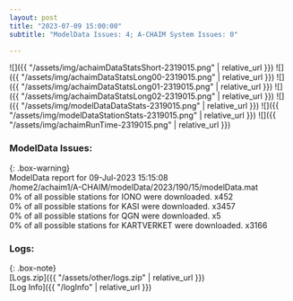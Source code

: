 ```yaml
---
layout: post
title: "2023-07-09 15:00:00"
subtitle: "ModelData Issues: 4; A-CHAIM System Issues: 0"

---
```


![]({{ "/assets/img/achaimDataStatsShort-2319015.png" | relative_url }})
![]({{ "/assets/img/achaimDataStatsLong00-2319015.png" | relative_url }})
![]({{ "/assets/img/achaimDataStatsLong01-2319015.png" | relative_url }})
![]({{ "/assets/img/achaimDataStatsLong02-2319015.png" | relative_url }})
![]({{ "/assets/img/modelDataDataStats-2319015.png" | relative_url }})
![]({{ "/assets/img/modelDataStationStats-2319015.png" | relative_url }})
![]({{ "/assets/img/achaimRunTime-2319015.png" | relative_url }})


### ModelData Issues:  
  
{: .box-warning}  
 ModelData report for 09-Jul-2023 15:15:08   
 /home2/achaim1/A-CHAIM/modelData/2023/190/15/modelData.mat   
 0% of all possible stations for IONO were downloaded. x452   
 0% of all possible stations for KASI were downloaded. x3457   
 0% of all possible stations for QGN were downloaded. x5   
 0% of all possible stations for KARTVERKET were downloaded. x3166   
  


### Logs:  
  
{: .box-note}  
[Logs.zip]({{ "/assets/other/logs.zip" | relative_url }})  
[Log Info]({{ "/logInfo" | relative_url }})  

